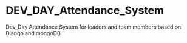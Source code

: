 # DEV_DAY_Attendance_System
Dev_Day Attendance System for leaders and team members based on Django and mongoDB
